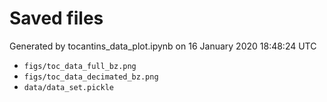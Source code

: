 # Saved files 


Generated by tocantins_data_plot.ipynb on 16 January 2020 18:48:24 UTC

*  `figs/toc_data_full_bz.png` 
*  `figs/toc_data_decimated_bz.png` 
*  `data/data_set.pickle` 
